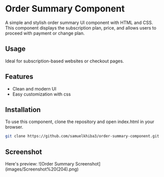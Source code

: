 # Order Summary Component
A simple and stylish order summary UI component with HTML and CSS.
This component displays the subscription plan, price, and allows users to proceed with payment or change plan.

## Usage 
Ideal for subscription-based websites or checkout pages.

## Features
- Clean and modern UI
- Easy customization with css

## Installation
To use this component, clone the repository and open index.html in your browser.

```bash
git clone https://github.com/samuelkhiba3/order-summary-component.git
```
## Screenshot
Here's preview:
![Order Summary Screenshot] (images/Screenshot%20(204).png)
